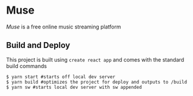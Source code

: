 # Muse
_Muse_ is a free online music streaming platform

## Build and Deploy
This project is built using `create react app` and comes with the standard build commands
```
$ yarn start #starts off local dev server
$ yarn build #optimizes the project for deploy and outputs to /build
$ yarn sw #starts local dev server with sw appended
```
